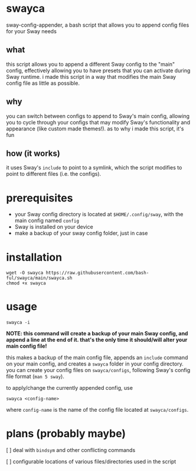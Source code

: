 # swayca
sway-config-appender, a bash script that allows you to append config files for your Sway needs
## what
this script allows you to append a different Sway config to the "main" config, effectively allowing you to have presets that you can activate during Sway runtime. i made this script in a way that modifies the main Sway config file as little as possible.
## why
you can switch between configs to append to Sway's main config, allowing you to cycle through your configs that may modify Sway's functionality and appearance (like custom made themes!). as to why i made this script, it's fun
## how (it works)
it uses Sway's `include` to point to a symlink, which the script modifies to point to different files (i.e. the configs).

# prerequisites
- your Sway config directory is located at `$HOME/.config/sway`, with the main config named `config`
- Sway is installed on your device
- make a backup of your sway config folder, just in case

# installation
```
wget -O swayca https://raw.githubusercontent.com/bash-ful/swayca/main/swayca.sh
chmod +x swayca
```

# usage
```
swayca -i
```
**NOTE: this command will create a backup of your main Sway config, and append a line at the end of it. that's the only time it should/will alter your main config file!**

this makes a backup of the main config file, appends an `include` command on your main config, and creates a `swayca` folder in your config directory.
you can create your config files on `swayca/configs`, following Sway's config file format (`man 5 sway`).

to apply/change the currently appended config, use
```
swayca <config-name>
```
where `config-name` is the name of the config file located at `swayca/configs`.

# plans (probably maybe)
[ ] deal with `bindsym` and other conflicting commands

[ ] configurable locations of various files/directories used in the script
